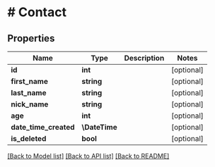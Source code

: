 # # Contact

## Properties

Name | Type | Description | Notes
------------ | ------------- | ------------- | -------------
**id** | **int** |  | [optional]
**first_name** | **string** |  | [optional]
**last_name** | **string** |  | [optional]
**nick_name** | **string** |  | [optional]
**age** | **int** |  | [optional]
**date_time_created** | **\DateTime** |  | [optional]
**is_deleted** | **bool** |  | [optional]

[[Back to Model list]](../../README.md#models) [[Back to API list]](../../README.md#endpoints) [[Back to README]](../../README.md)
